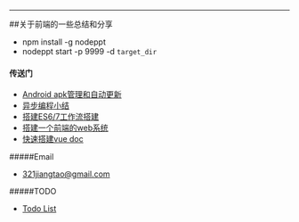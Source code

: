 ---
##关于前端的一些总结和分享
* npm install -g nodeppt
* nodeppt start -p 9999 -d `target_dir`

#### 传送门
* [Android apk管理和自动更新](https://github.com/Jerret321/Android-Update)
* [异步编程小结](https://www.imjiangtao.com/post/async-summary.html)
* [搭建ES6/7工作流搭建](http://Jerret321.github.io/shares/publish/es67workflow.htm)
* [搭建一个前端的web系统](http://Jerret321.github.io/shares/publish/build_websystem.htm)
* [快速搭建vue doc](https://github.com/Jerret321/vue-docs)

#####Email
* [321jiangtao@gmail.com](mailto:321jiangtao@gmail.com)

#####TODO
* [Todo List](TODO.md)
